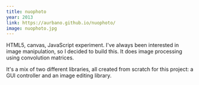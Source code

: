 ```yaml
---
title: nuophoto
year: 2013
link: https://aurbano.github.io/nuophoto/
image: nuophoto.jpg
---
```


HTML5, canvas, JavaScript experiment. I've always been interested in image manipulation, so I decided to build this. It does image processing using convolution matrices.

It's a mix of two different libraries, all created from scratch for this project: a GUI controller and an image editing library.
